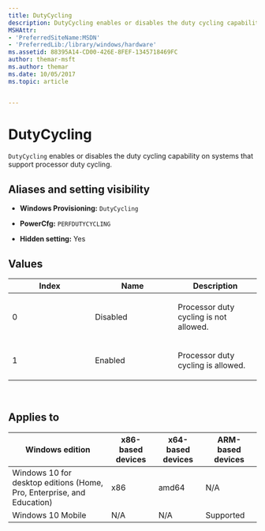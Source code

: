 ```yaml
---
title: DutyCycling
description: DutyCycling enables or disables the duty cycling capability on systems that support processor duty cycling.
MSHAttr:
- 'PreferredSiteName:MSDN'
- 'PreferredLib:/library/windows/hardware'
ms.assetid: 88395A14-CD00-426E-8FEF-1345718469FC
author: themar-msft
ms.author: themar
ms.date: 10/05/2017
ms.topic: article


---
```


# DutyCycling


`DutyCycling` enables or disables the duty cycling capability on systems that support processor duty cycling.

## <span id="Aliases_and_setting_visibility"></span><span id="aliases_and_setting_visibility"></span><span id="ALIASES_AND_SETTING_VISIBILITY"></span>Aliases and setting visibility


-   **Windows Provisioning:** `DutyCycling`

-   **PowerCfg:** `PERFDUTYCYCLING`

-   **Hidden setting:** Yes

## <span id="Values"></span><span id="values"></span><span id="VALUES"></span>Values


<table>
<colgroup>
<col width="33%" />
<col width="33%" />
<col width="33%" />
</colgroup>
<thead>
<tr class="header">
<th>Index</th>
<th>Name</th>
<th>Description</th>
</tr>
</thead>
<tbody>
<tr class="odd">
<td><p>0</p></td>
<td><p>Disabled</p></td>
<td><p>Processor duty cycling is not allowed.</p></td>
</tr>
<tr class="even">
<td><p>1</p></td>
<td><p>Enabled</p></td>
<td><p>Processor duty cycling is allowed.</p></td>
</tr>
</tbody>
</table>

 

## <span id="Applies_to"></span><span id="applies_to"></span><span id="APPLIES_TO"></span>Applies to


| Windows edition                                                        | x86-based devices | x64-based devices | ARM-based devices |
|------------------------------------------------------------------------|-------------------|-------------------|-------------------|
| Windows 10 for desktop editions (Home, Pro, Enterprise, and Education) | x86               | amd64             | N/A               |
| Windows 10 Mobile                                                      | N/A               | N/A               | Supported         |
